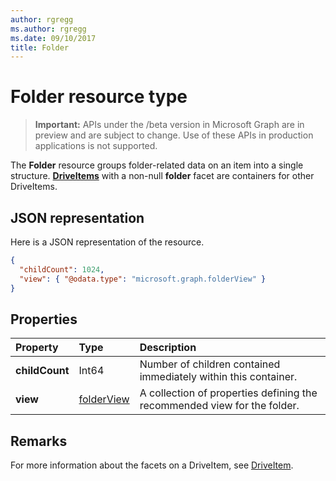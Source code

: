 ```yaml
---
author: rgregg
ms.author: rgregg
ms.date: 09/10/2017
title: Folder
---
```

# Folder resource type

> **Important:** APIs under the /beta version in Microsoft Graph are in preview and are subject to change. Use of these APIs in production applications is not supported.

The **Folder** resource groups folder-related data on an item into a single structure. 
[**DriveItems**](driveitem.md) with a non-null **folder** facet are containers for other DriveItems.

## JSON representation

Here is a JSON representation of the resource.

<!-- {
  "blockType": "resource",
  "optionalProperties": [

  ],
  "@odata.type": "microsoft.graph.folder"
}-->

```json
{
  "childCount": 1024,
  "view": { "@odata.type": "microsoft.graph.folderView" }
}
```

## Properties

| Property       | Type           | Description
|:---------------|:---------------|:-------------------------------------------
| **childCount** | Int64          | Number of children contained immediately within this container.
| **view**       | [folderView][] | A collection of properties defining the recommended view for the folder.


## Remarks 

For more information about the facets on a DriveItem, see [DriveItem][].

[folderView]: folderView.md
[DriveItem]: driveItem.md

<!-- {
  "type": "#page.annotation",
  "description": "folder resource",
  "keywords": "",
  "section": "documentation",
  "tocPath": ""
}-->
